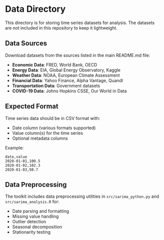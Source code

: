 # Data Directory

This directory is for storing time series datasets for analysis. The datasets are not included in this repository to keep it lightweight.

## Data Sources

Download datasets from the sources listed in the main README.md file:

- **Economic Data**: FRED, World Bank, OECD
- **Energy Data**: EIA, Global Energy Observatory, Kaggle
- **Weather Data**: NOAA, European Climate Assessment
- **Financial Data**: Yahoo Finance, Alpha Vantage, Quandl
- **Transportation Data**: Government datasets
- **COVID-19 Data**: Johns Hopkins CSSE, Our World in Data

## Expected Format

Time series data should be in CSV format with:
- Date column (various formats supported)
- Value column(s) for the time series
- Optional metadata columns

Example:
```csv
date,value
2020-01-01,100.5
2020-01-02,102.3
2020-01-03,98.7
```

## Data Preprocessing

The toolkit includes data preprocessing utilities in `src/sarima_python.py` and `src/sarima_analysis.R` for:
- Date parsing and formatting
- Missing value handling
- Outlier detection
- Seasonal decomposition
- Stationarity testing